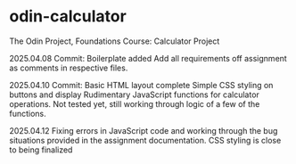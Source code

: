 # odin-calculator
The Odin Project, Foundations Course: Calculator Project

2025.04.08 Commit:
Boilerplate added
Add all requirements off assignment as comments in respective files. 


2025.04.10 Commit:
Basic HTML layout complete
Simple CSS styling on buttons and display
Rudimentary JavaScript functions for calculator operations. Not tested yet, still working through logic of a few of the functions.

2025.04.12
Fixing errors in JavaScript code and working through the bug situations provided in the assignment documentation.
CSS styling is close to being finalized